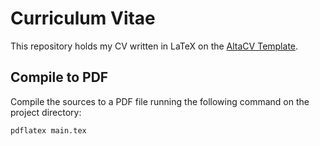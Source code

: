 # Curriculum Vitae

This repository holds my CV written in LaTeX on the [AltaCV Template](https://www.overleaf.com/latex/templates/altacv-template/trgqjpwnmtgv).

## Compile to PDF

Compile the sources to a PDF file running the following command on the project directory:

```shell
pdflatex main.tex
```